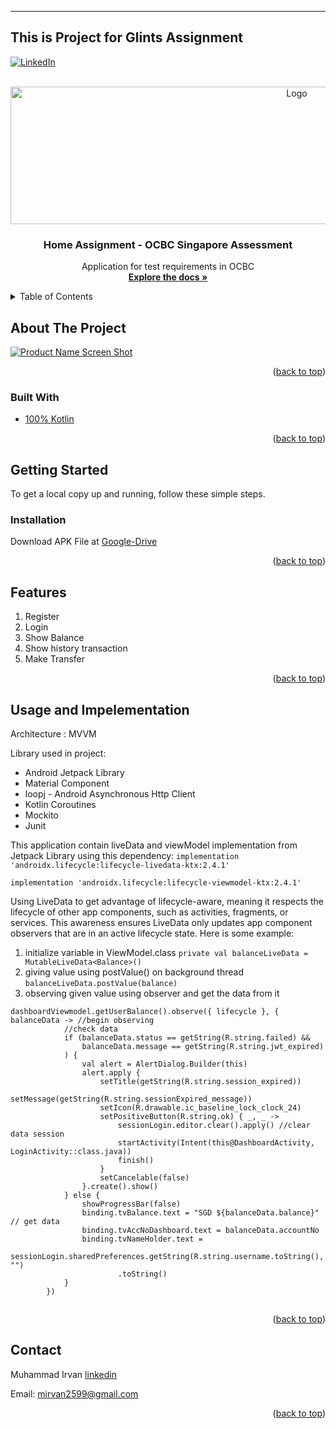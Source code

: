 -----------------------
This is Project for Glints Assignment
-------------------------------------
<div id="top"></div>

[![LinkedIn][linkedin-shield]][linkedin-url]



<!-- PROJECT LOGO -->
<br />
<div align="center">
  <a href="https://www.ocbc.com/group/gateway">
    <img src="https://upload.wikimedia.org/wikipedia/commons/thumb/5/54/OCBC_Bank_logo.png/1200px-OCBC_Bank_logo.png" alt="Logo" width="900" height="220">
  </a>

<h3 align="center">Home Assignment - OCBC Singapore Assessment</h3>

  <p align="center">
    Application for test requirements in OCBC
    <br />
    <a href="https://github.com/mirvn/HomeAssignment_Glints"><strong>Explore the docs »</strong></a>
    <br />
  </p>
</div>


<!-- TABLE OF CONTENTS -->
<details>
  <summary>Table of Contents</summary>
  <ol>
    <li>
      <a href="#about-the-project">About The Project</a>
      <ul>
        <li><a href="#built-with">Built With</a></li>
      </ul>
    </li>
    <li>
      <a href="#getting-started">Getting Started</a>
      <ul>
        <li><a href="#installation">Installation</a></li>
      </ul>
    </li>
    <li><a href="#features">Features</a></li>
    <li><a href="#usage-and-impelementation">Usage and Impelementation</a></li>
    <li><a href="#contact">Contact</a></li>
  </ol>
</details>



<!-- ABOUT THE PROJECT -->
## About The Project

[![Product Name Screen Shot][product-screenshot]](https://example.com)

<p align="right">(<a href="#top">back to top</a>)</p>



### Built With

* [100% Kotlin](https://kotlinlang.org/)

<p align="right">(<a href="#top">back to top</a>)</p>


<!-- GETTING STARTED -->
## Getting Started

To get a local copy up and running, follow these simple steps.

### Installation

Download APK File at 
[Google-Drive](https://drive.google.com/file/d/17oKUmdmrsE4Sr3JB5XKU21OmOz96g-AU/view?usp=sharing)

<p align="right">(<a href="#top">back to top</a>)</p>



## Features

1. Register
2. Login
3. Show Balance
4. Show history transaction
5. Make Transfer
<p align="right">(<a href="#top">back to top</a>)</p>


## Usage and Impelementation

Architecture : MVVM

Library used in project:
* Android Jetpack Library
* Material Component
* loopj - Android Asynchronous Http Client
* Kotlin Coroutines
* Mockito
* Junit

This application contain liveData and viewModel implementation from Jetpack Library using this dependency:
```implementation 'androidx.lifecycle:lifecycle-livedata-ktx:2.4.1'```

```implementation 'androidx.lifecycle:lifecycle-viewmodel-ktx:2.4.1'```

Using LiveData to get advantage of lifecycle-aware, meaning it respects the lifecycle of other app components, such as activities, fragments, or services. This awareness ensures LiveData only updates app component observers that are in an active lifecycle state.
Here is some example:
1. initialize variable in ViewModel.class
```private val balanceLiveData = MutableLiveData<Balance>()```
2. giving value using postValue() on background thread
```balanceLiveData.postValue(balance)```
3. observing given value using observer and get the data from it
```
dashboardViewmodel.getUserBalance().observe({ lifecycle }, { balanceData -> //begin observing
            //check data
            if (balanceData.status == getString(R.string.failed) &&
                balanceData.message == getString(R.string.jwt_expired)
            ) {
                val alert = AlertDialog.Builder(this)
                alert.apply {
                    setTitle(getString(R.string.session_expired))
                    setMessage(getString(R.string.sessionExpired_message))
                    setIcon(R.drawable.ic_baseline_lock_clock_24)
                    setPositiveButton(R.string.ok) { _, _ ->
                        sessionLogin.editor.clear().apply() //clear data session
                        startActivity(Intent(this@DashboardActivity, LoginActivity::class.java))
                        finish()
                    }
                    setCancelable(false)
                }.create().show()
            } else {
                showProgressBar(false)
                binding.tvBalance.text = "SGD ${balanceData.balance}" // get data
                binding.tvAccNoDashboard.text = balanceData.accountNo
                binding.tvNameHolder.text =
                    sessionLogin.sharedPreferences.getString(R.string.username.toString(), "")
                        .toString()
            }
        })
        
```  

<p align="right">(<a href="#top">back to top</a>)</p>

<!-- CONTACT -->
## Contact

Muhammad Irvan
[linkedin](https://linkedin.com/in/mirvn) 

Email: mirvan2599@gmail.com

<p align="right">(<a href="#top">back to top</a>)</p>


<!-- MARKDOWN LINKS & IMAGES -->
<!-- https://www.markdownguide.org/basic-syntax/#reference-style-links -->
[contributors-shield]: https://img.shields.io/github/contributors/github_username/repo_name.svg?style=for-the-badge
[contributors-url]: https://github.com/github_username/repo_name/graphs/contributors
[forks-shield]: https://img.shields.io/github/forks/github_username/repo_name.svg?style=for-the-badge
[forks-url]: https://github.com/github_username/repo_name/network/members
[stars-shield]: https://img.shields.io/github/stars/github_username/repo_name.svg?style=for-the-badge
[stars-url]: https://github.com/github_username/repo_name/stargazers
[issues-shield]: https://img.shields.io/github/issues/github_username/repo_name.svg?style=for-the-badge
[issues-url]: https://github.com/github_username/repo_name/issues
[license-shield]: https://img.shields.io/github/license/github_username/repo_name.svg?style=for-the-badge
[license-url]: https://github.com/github_username/repo_name/blob/master/LICENSE.txt
[linkedin-shield]: https://img.shields.io/badge/-LinkedIn-black.svg?style=for-the-badge&logo=linkedin&colorB=555
[linkedin-url]: https://linkedin.com/in/mirvn
[product-screenshot]: https://i.ibb.co/DQ00Fvx/Untitled-design-resize.png
